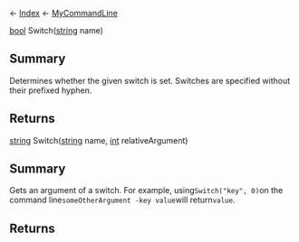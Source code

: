← [Index](Api-Index) ← [MyCommandLine](VRage.Game.ModAPI.Ingame.Utilities.MyCommandLine)

[bool](System.Boolean) Switch([string](System.String) name)

## Summary

Determines whether the given switch is set. Switches are specified without their prefixed hyphen.

## Returns



[string](System.String) Switch([string](System.String) name, [int](System.Int32) relativeArgument)

## Summary

Gets an argument of a switch. For example, using`Switch("key", 0)`on the command line`someOtherArgument -key value`will return`value`.

## Returns



